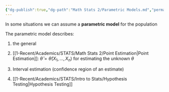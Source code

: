 ```yaml
---
{"dg-publish":true,"dg-path":"Math Stats 2/Parametric Models.md","permalink":"/math-stats-2/parametric-models/","created":"2025-01-23T12:36:21.821-05:00","updated":"2025-07-07T17:32:42.526-04:00"}
---
```


In some situations we can assume a **parametric model** for the population 

The parametric model describes:
1. the general 

1. [[1-Recent/Academics/STATS/Math Stats 2/Point Estimation\|Point Estimation]]: $\hat{\theta}=\hat{\theta}(X_{1},\dots,X_{n})$ for estimating the unknown $\theta$
2. Interval estimation (confidence region of an estimate)
3. [[1-Recent/Academics/STATS/Intro to Stats/Hypothesis Testing\|Hypothesis Testing]]

